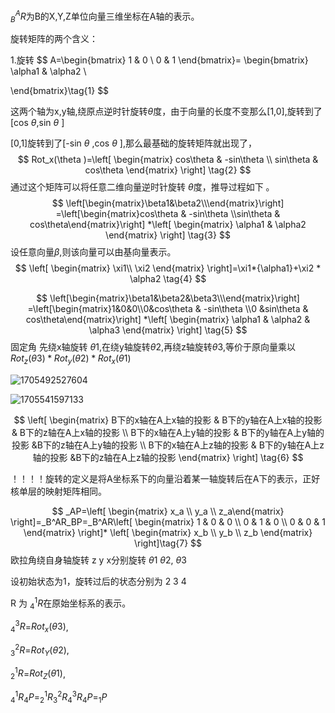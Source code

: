 $_B^AR$为B的X,Y,Z单位向量三维坐标在A轴的表示。

旋转矩阵的两个含义：

1.旋转
$$
A=\begin{bmatrix}
1 & 0  \\
0 & 1 
\end{bmatrix}= \begin{bmatrix}
\alpha1 & \alpha2 \\

\end{bmatrix}\tag{1}
$$


这两个轴为x,y轴,绕原点逆时针旋转$\theta$度，由于向量的长度不变那么[1,0],旋转到了[cos $\theta$,sin $\theta$ ]

[0,1]旋转到了[-sin $\theta$ ,cos $\theta$ ],那么最基础的旋转矩阵就出现了，
$$
Rot_x(\theta )=\left[
\begin{matrix}
cos\theta & -sin\theta 
\\ sin\theta & cos\theta
\end{matrix}
\right] \tag{2}
$$
通过这个矩阵可以将任意二维向量逆时针旋转 $\theta$度，推导过程如下 。
$$
\left[\begin{matrix}\beta1&\beta2\\\end{matrix}\right] =\left[\begin{matrix}cos\theta & -sin\theta \\sin\theta & cos\theta\end{matrix}\right] 
*\left[
\begin{matrix}
\alpha1  & 
\alpha2  
\end{matrix}
\right] \tag{3}
$$
设任意向量$\beta$,则该向量可以由基向量表示。
$$
\left[
\begin{matrix}
\xi1\\ 
\xi2
\end{matrix}
\right]=\xi1*{\alpha1}+\xi2 * \alpha2 \tag{4}
$$





$$
\left[\begin{matrix}\beta1&\beta2&\beta3\\\end{matrix}\right] =\left[\begin{matrix}1&0&0\\0&cos\theta & -sin\theta \\0 &sin\theta & cos\theta\end{matrix}\right] 
*\left[
\begin{matrix}
\alpha1  & 
\alpha2  &
\alpha3
\end{matrix}
\right] \tag{5}
$$
固定角 先绕x轴旋转 $\theta1$,在绕y轴旋转$\theta2$,再绕z轴旋转$\theta3$,等价于原向量乘以$Rot_z(\theta3)*Rot_y(\theta2)*Rot_x(\theta1)$

![1705492527604](C:\Users\123456789\AppData\Roaming\Typora\typora-user-images\1705492527604.png)

![1705541597133](C:\Users\123456789\AppData\Roaming\Typora\typora-user-images\1705541597133.png)




$$
\left[
\begin{matrix}
B下的x轴在A上x轴的投影 & B下的y轴在A上x轴的投影 & B下的z轴在A上x轴的投影 \\
B下的x轴在A上y轴的投影 & B下的y轴在A上y轴的投影 &B下的z轴在A上y轴的投影 \\
B下的x轴在A上z轴的投影 & B下的y轴在A上z轴的投影 &B下的z轴在A上z轴的投影
\end{matrix}
\right] \tag{6}
$$


！！！！旋转的定义是将A坐标系下的向量沿着某一轴旋转后在A下的表示，正好核单层的映射矩阵相同。


$$
_AP=\left[
\begin{matrix}
x_a  \\
y_a \\
z_a\end{matrix}
\right]=_B^AR_BP=_B^AR\left[
\begin{matrix}
1 & 0 & 0 \\
0 & 1 & 0 \\
0 & 0 & 1
\end{matrix}
\right]*
\left[
\begin{matrix}
x_b \\
y_b \\
z_b
\end{matrix}
\right]\tag{7}
$$
欧拉角绕自身轴旋转  z y x分别旋转 $\theta1$ $\theta2$, $\theta3$

设初始状态为1，旋转过后的状态分别为  2 3 4

R 为 $_4^1R$在原始坐标系的表示。

$_4^3R$=$Rot_x(\theta3)$, 

$_3^2R$=$Rot_Y(\theta2)$, 

$_2^1R$=$Rot_Z(\theta1)$, 

$_4^1R_4P=_2^1R _3^2R_4^3R_4P=_1P$

